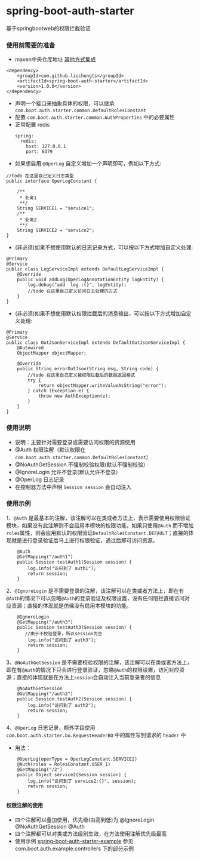 # spring-boot-auth-starter
基于springbootweb的权限拦截验证

### 使用前需要的准备
* maven中央仓库地址 [其他方式集成](https://search.maven.org/artifact/com.github.liuchengts/spring-boot-auth-starter)
```
<dependency>
    <groupId>com.github.liuchengts</groupId>
    <artifactId>spring-boot-auth-starter</artifactId>
    <version>1.0.0</version>
</dependency>
```
* 声明一个接口来抽象具体的权限，可以继承 ```com.boot.auth.starter.common.DefaultRolesConstant``` 
* 配置 ```com.boot.auth.starter.common.AuthProperties``` 中的必要属性
* 正常配置 redis
    ```
    spring:
      redis:
        host: 127.0.0.1
        port: 6379
    ```
* 如果想启用 ``` @OperLog ``` 自定义增加一个声明即可，例如以下方式:
```
//todo 在这里自己定义日志类型
public interface OperLogConstant {

    /**
     * 业务1
     **/
    String SERVICE1 = "service1";
    /**
     * 业务2
     **/
    String SERVICE2 = "service2";
}

```
* (非必须)如果不想使用默认的日志记录方式，可以按以下方式增加自定义处理:
```
@Primary
@Service
public class LogServiceImpl extends DefaultLogServiceImpl {
    @Override
    public void addLog(OperLogAnnotationEntity logEntity) {
        log.debug("add  log :{}", logEntity);
        //todo 在这里自己定义访问日志处理的方式
    }
}
```

 * (非必须)如果不想使用默认权限拦截后的消息输出，可以按以下方式增加自定义处理:
 ```
 @Primary
 @Service
 public class OutJsonServiceImpl extends DefaultOutJsonServiceImpl {
     @Autowired
     ObjectMapper objectMapper;
 
     @Override
     public String errorOutJson(String msg, String code) {
         //todo 在这里自己定义被权限拦截后的数据返回格式
         try {
             return objectMapper.writeValueAsString("error");
         } catch (Exception e) {
             throw new AuthException(e);
         }
     }
 }
 ```
### 使用说明
* 说明：主要针对需要登录或需要访问权限的资源使用
* @Auth 权限注解（默认权限在 ```com.boot.auth.starter.common.DefaultRolesConstant```）
* @NoAuthGetSession 不强制校验权限(默认不强制校验）
* @IgnoreLogin 允许不登录(默认允许不登录）
* @OperLog 日志记录
* 在控制器方法中声明 ```Session session``` 会自动注入

### 使用示例
1、```@Auth``` 是最基本的注解，该注解可以在类或者方法上，表示需要使用权限验证模块，如果没有此注解则不会启用本模块的权限功能，如果只使用```@Auth``` 而不增加 ```roles```属性，则会应用默认的权限验证```DefaultRolesConstant.DEFAULT```；直接的体现就是进行登录验证后马上进行权限验证，通过后即可访问资源。
```
    @Auth
    @GetMapping("/auth1")
    public Session testAuth1(Session session) {
        log.info("访问到了 auth1");
        return session;
    }
```
2、```@IgnoreLogin``` 是不需要登录的注解，该注解可以在类或者方法上，即在有```@Auth```的情况下可以忽略```@Auth```的登录验证及权限设置，没有任何阻拦直接访问对应资源；直接的体现就是仿佛没有启用本模块的功能。
```
    @IgnoreLogin
    @GetMapping("/auth3")
    public Session testAuth3(Session session) {
       //由于不校验登录，所以session为空
        log.info("访问到了 auth3");
        return session;
    }
```
3、```@NoAuthGetSession``` 是不需要校验权限的注解，该注解可以在类或者方法上，即在有```@Auth```的情况下只会进行登录验证，忽略```@Auth```的权限设置，访问对应资源；直接的体现就是在方法上```session```会自动注入当前登录者的信息
```
    @NoAuthGetSession
    @GetMapping("/auth2")
    public Session testAuth2(Session session) {
        log.info("访问到了 auth2");
        return session;
    }
```
4、```@OperLog``` 日志记录，额外字段使用 ```com.boot.auth.starter.bo.RequestHeaderBO``` 中的属性写到请求的 ```header``` 中
* 用法：
```
    @OperLog(operType = OperLogConstant.SERVICE2)
    @Auth(roles = RolesConstant.USER_1)
    @GetMapping("/2")
    public Object service2(Session session) {
        log.info("访问到了 service2:{}", session);
        return session;
    }

```
#### 权限注解的使用
* 四个注解可以叠加使用，优先级(由高到低)为 @IgnoreLogin @NoAuthGetSession @Auth
* 四个注解都可以对类或方法级别生效，在方法使用注解优先级最高
* 使用示例 [spring-boot-auth-starter-example](https://github.com/liuchengts/spring-boot-auth-starter-example) 参见 com.boot.auth.example.controllers 下的部分示例
